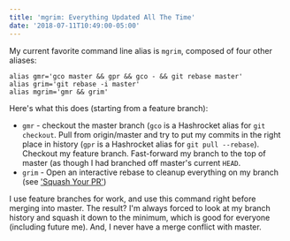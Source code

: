 ```yaml
---
title: 'mgrim: Everything Updated All The Time'
date: '2018-07-11T10:49:00-05:00'
---
```


My current favorite command line alias is `mgrim`, composed of four other aliases:

```shell
alias gmr='gco master && gpr && gco - && git rebase master'
alias grim='git rebase -i master'
alias mgrim='gmr && grim'
```

Here's what this does (starting from a feature branch):

- `gmr` - checkout the master branch (`gco` is a Hashrocket alias for `git checkout`. Pull from origin/master and try to put my commits in the right place in history (`gpr` is a Hashrocket alias for `git pull --rebase`). Checkout my feature branch. Fast-forward my branch to the top of master (as though I had branched off master's current `HEAD`.
- `grim` - Open an interactive rebase to cleanup everything on my branch (see ['Squash Your PR'](http://www.jakeworth.com/squash-your-pr))

I use feature branches for work, and use this command right before merging into master. The result? I'm always forced to look at my branch history and squash it down to the minimum, which is good for everyone (including future me). And, I never have a merge conflict with master.
